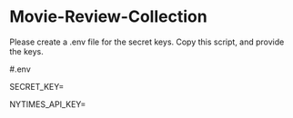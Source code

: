 # Movie-Review-Collection

Please create a .env file for the secret keys.
Copy this script, and provide the keys.

#.env

SECRET_KEY=


NYTIMES_API_KEY=
